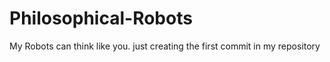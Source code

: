 # Philosophical-Robots
My Robots can think like you.
just creating the first commit in my repository
